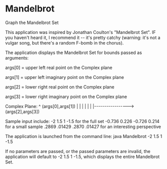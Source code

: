 # Mandelbrot
Graph the Mandelbrot Set

This application was inspired by Jonathan Coulton's "Mandelbrot Set".  IF you haven't heard it, I recommend it -- it's pretty catchy (warning: it's not a vulgar song, but there's a random F-bomb in the chorus).

The application	displays the Mandelbrot Set for bounds passed as arguments:

args[0] = upper left real point on the Complex plane

args[1] = upper left imaginary point on the Complex plane

args[2] = lower right real point on the Complex plane

args[3] = lower right imaginary point on the Complex plane


Complex Plane:
 	                  ^
 	(args[0],args[1]) |
 	                  |
 	                  |
 	                  |
 	                  |
 	                  |
 	                  |-----------------> (args[2],args[3])

 Sample input include:
 -2 1.5 1 -1.5 for the full set
 -0.736 0.226 -0.726 0.214 for a small sample
 .2869 .01429 .2870 .01427 for an interesting perspective

The application is launched from the command line:  java Mandelbrot -2 1.5 1 -1.5

If no parameters are passed, or the passed parameters are invalid, the application will default to -2 1.5 1 -1.5, which displays the entire Mandelbrot Set.
